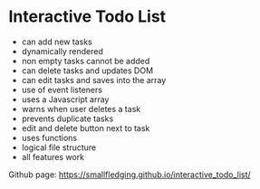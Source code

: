 # Interactive Todo List

- can add new tasks
- dynamically rendered
- non empty tasks cannot be added
- can delete tasks and updates DOM
- can edit tasks and saves into the array
- use of event listeners
- uses a Javascript array
- warns when user deletes a task
- prevents duplicate tasks
- edit and delete button next to task
- uses functions
- logical file structure
- all features work

Github page: https://smallfledging.github.io/interactive_todo_list/
